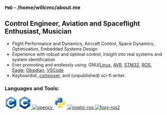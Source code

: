 ### `PWD` - /home/willcmc/about.me

## Control Engineer, Aviation and Spaceflight Enthusiast, Musician

- Flight Performance and Dynamics, Aircraft Control, Space Dynamics, Optimization, Embedded Systems Design
- Experience with robust and optimal control, insight into real systems and system identification
- Ever promoting and endlessly using: GNU/[Linux](https://www.linux.org/), [AVR](https://www.microchip.com/en-us/products/microcontrollers-and-microprocessors/8-bit-mcus/avr-mcus), [STM32](https://www.st.com/en/microcontrollers-microprocessors/stm32-32-bit-arm-cortex-mcus.html), [ROS](https://www.ros.org/), [Eagle](https://www.autodesk.com/products/eagle/overview), [Obsidian](https://obsidian.md/), [VSCode](https://code.visualstudio.com/)
- Keyboardist, [composer](https://soundcloud.com/willcmc), and (unpublished) sci-fi writer.

### Languages and Tools:

<p align="left"> <a href="https://www.cprogramming.com/" target="_blank"> <img src="https://raw.githubusercontent.com/devicons/devicon/master/icons/c/c-original.svg" alt="c" width="40" height="40"/> </a> <a href="https://www.w3schools.com/cpp/" target="_blank"> <img src="https://raw.githubusercontent.com/devicons/devicon/master/icons/cplusplus/cplusplus-original.svg" alt="cplusplus" width="40" height="40"/> </a> <a href="https://opencv.org/" target="_blank"> <img src="https://www.vectorlogo.zone/logos/opencv/opencv-icon.svg" alt="opencv" width="40" height="40"/> </a> <a href="https://www.python.org" target="_blank"> <img src="https://raw.githubusercontent.com/devicons/devicon/master/icons/python/python-original.svg" alt="python" width="40" height="40"/> </a> <a href="https://www.ros.org/" target="_blank"> <img src="https://user-images.githubusercontent.com/52452181/119801381-480fdd00-befb-11eb-8ec1-108c11097f07.png" alt="noetic-ros" width="40" height="40"/> </a><a href="https://www.ros.org/" target="_blank"> <img src="https://user-images.githubusercontent.com/52452181/119801297-329ab300-befb-11eb-8c70-1f023cf7236e.png" alt="foxy-ros2" width="40" height="40"/> </a></p>

<!--<p><img align="left" src="https://github-readme-stats.vercel.app/api/top-langs?username=willcmc&show_icons=true&locale=en&layout=compact" alt="willcmc" /></p>-->

<br />
<br />
